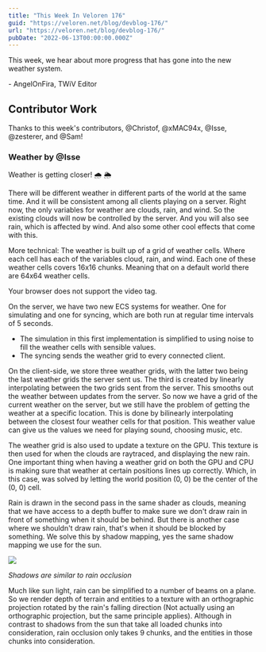 ```yaml
---
title: "This Week In Veloren 176"
guid: "https://veloren.net/blog/devblog-176/"
url: "https://veloren.net/blog/devblog-176/"
pubDate: "2022-06-13T00:00:00.000Z"
---
```


This week, we hear about more progress that has gone into the new weather system.

\- AngelOnFira, TWiV Editor

## Contributor Work

Thanks to this week's contributors, @Christof, @xMAC94x, @Isse, @zesterer, and @Sam!

### Weather by @Isse

Weather is getting closer! 🌧️ 🌦️

There will be different weather in different parts of the world at the same time. And it will be consistent among all clients playing on a server. Right now, the only variables for weather are clouds, rain, and wind. So the existing clouds will now be controlled by the server. And you will also see rain, which is affected by wind. And also some other cool effects that come with this.

More technical: The weather is built up of a grid of weather cells. Where each cell has each of the variables cloud, rain, and wind. Each one of these weather cells covers 16x16 chunks. Meaning that on a default world there are 64x64 weather cells.

Your browser does not support the video tag.

On the server, we have two new ECS systems for weather. One for simulating and one for syncing, which are both run at regular time intervals of 5 seconds.

- The simulation in this first implementation is simplified to using noise to fill the weather cells with sensible values.
- The syncing sends the weather grid to every connected client.

On the client-side, we store three weather grids, with the latter two being the last weather grids the server sent us. The third is created by linearly interpolating between the two grids sent from the server. This smooths out the weather between updates from the server. So now we have a grid of the current weather on the server, but we still have the problem of getting the weather at a specific location. This is done by bilinearly interpolating between the closest four weather cells for that position. This weather value can give us the values we need for playing sound, choosing music, etc.

The weather grid is also used to update a texture on the GPU. This texture is then used for when the clouds are raytraced, and displaying the new rain. One important thing when having a weather grid on both the GPU and CPU is making sure that weather at certain positions lines up correctly. Which, in this case, was solved by letting the world position (0, 0) be the center of the (0, 0) cell.

Rain is drawn in the second pass in the same shader as clouds, meaning that we have access to a depth buffer to make sure we don't draw rain in front of something when it should be behind. But there is another case where we shouldn't draw rain, that's when it should be blocked by something. We solve this by shadow mapping, yes the same shadow mapping we use for the sun.

![](https://s3.eu-central-2.wasabisys.com/veloren-blog/cdn/597826574095613962/984244071696580608/rain_sun.png)

_Shadows are similar to rain occlusion_

Much like sun light, rain can be simplified to a number of beams on a plane. So we render depth of terrain and entities to a texture with an orthographic projection rotated by the rain's falling direction (Not actually using an orthographic projection, but the same principle applies). Although in contrast to shadows from the sun that take all loaded chunks into consideration, rain occlusion only takes 9 chunks, and the entities in those chunks into consideration.
